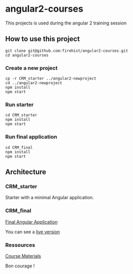 # angular2-courses

This projects is used during the angular 2 training session

## How to use this project

```
git clone git@github.com:firehist/angular2-courses.git
cd angular2-courses
```

### Create a new project

```
cp -r CRM_starter ../angular2-newproject
cd ../angular2-newproject
npm install
npm start
```

### Run starter

```
cd CRM_starter
npm install
npm start
```

### Run final application

```
cd CRM_final
npm install
npm start
```


## Architecture

### CRM_starter

Starter with a minimal Angular application.

### CRM_final

[Final Angular Application](CRM_final/README.md)

You can see a [live version](https://goo.gl/MUXbSA)

### Ressources

[Course Materials](Ressources/README.md)

Bon courage !